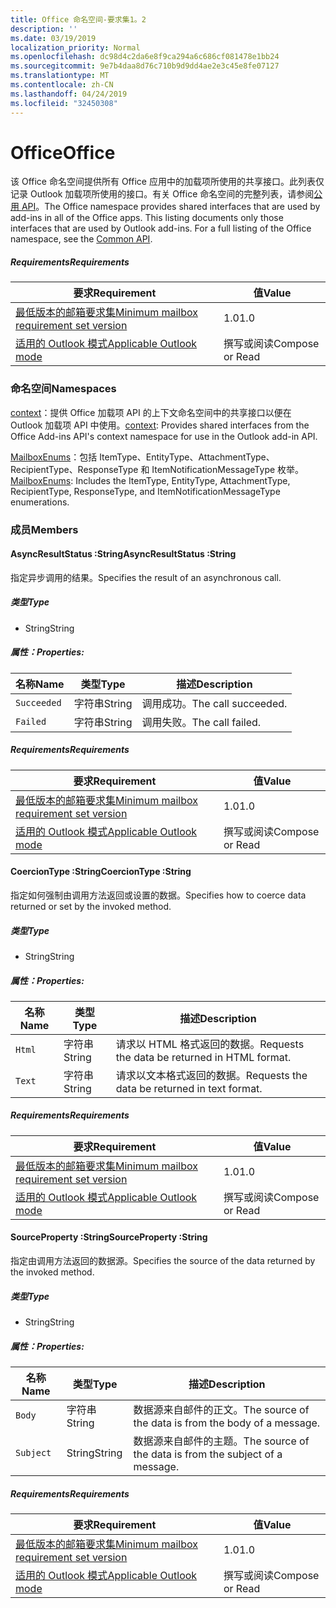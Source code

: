 ```yaml
---
title: Office 命名空间-要求集1。2
description: ''
ms.date: 03/19/2019
localization_priority: Normal
ms.openlocfilehash: dc98d4c2da6e8f9ca294a6c686cf081478e1bb24
ms.sourcegitcommit: 9e7b4daa8d76c710b9d9dd4ae2e3c45e8fe07127
ms.translationtype: MT
ms.contentlocale: zh-CN
ms.lasthandoff: 04/24/2019
ms.locfileid: "32450308"
---
```

# <a name="office"></a><span data-ttu-id="7ad1c-102">Office</span><span class="sxs-lookup"><span data-stu-id="7ad1c-102">Office</span></span>

<span data-ttu-id="7ad1c-p101">该 Office 命名空间提供所有 Office 应用中的加载项所使用的共享接口。此列表仅记录 Outlook 加载项所使用的接口。有关 Office 命名空间的完整列表，请参阅[公用 API](/javascript/api/office)。</span><span class="sxs-lookup"><span data-stu-id="7ad1c-p101">The Office namespace provides shared interfaces that are used by add-ins in all of the Office apps. This listing documents only those interfaces that are used by Outlook add-ins. For a full listing of the Office namespace, see the [Common API](/javascript/api/office).</span></span>

##### <a name="requirements"></a><span data-ttu-id="7ad1c-105">Requirements</span><span class="sxs-lookup"><span data-stu-id="7ad1c-105">Requirements</span></span>

|<span data-ttu-id="7ad1c-106">要求</span><span class="sxs-lookup"><span data-stu-id="7ad1c-106">Requirement</span></span>| <span data-ttu-id="7ad1c-107">值</span><span class="sxs-lookup"><span data-stu-id="7ad1c-107">Value</span></span>|
|---|---|
|[<span data-ttu-id="7ad1c-108">最低版本的邮箱要求集</span><span class="sxs-lookup"><span data-stu-id="7ad1c-108">Minimum mailbox requirement set version</span></span>](/office/dev/add-ins/reference/requirement-sets/outlook-api-requirement-sets)| <span data-ttu-id="7ad1c-109">1.0</span><span class="sxs-lookup"><span data-stu-id="7ad1c-109">1.0</span></span>|
|[<span data-ttu-id="7ad1c-110">适用的 Outlook 模式</span><span class="sxs-lookup"><span data-stu-id="7ad1c-110">Applicable Outlook mode</span></span>](/outlook/add-ins/#extension-points)| <span data-ttu-id="7ad1c-111">撰写或阅读</span><span class="sxs-lookup"><span data-stu-id="7ad1c-111">Compose or Read</span></span>|

### <a name="namespaces"></a><span data-ttu-id="7ad1c-112">命名空间</span><span class="sxs-lookup"><span data-stu-id="7ad1c-112">Namespaces</span></span>

<span data-ttu-id="7ad1c-113">[context](office.context.md)：提供 Office 加载项 API 的上下文命名空间中的共享接口以便在 Outlook 加载项 API 中使用。</span><span class="sxs-lookup"><span data-stu-id="7ad1c-113">[context](office.context.md): Provides shared interfaces from the Office Add-ins API's context namespace for use in the Outlook add-in API.</span></span>

<span data-ttu-id="7ad1c-114">[MailboxEnums](/javascript/api/outlook_1_2/office.mailboxenums.attachmenttype)：包括 ItemType、EntityType、AttachmentType、RecipientType、ResponseType 和 ItemNotificationMessageType 枚举。</span><span class="sxs-lookup"><span data-stu-id="7ad1c-114">[MailboxEnums](/javascript/api/outlook_1_2/office.mailboxenums.attachmenttype): Includes the ItemType, EntityType, AttachmentType, RecipientType, ResponseType, and ItemNotificationMessageType enumerations.</span></span>

### <a name="members"></a><span data-ttu-id="7ad1c-115">成员</span><span class="sxs-lookup"><span data-stu-id="7ad1c-115">Members</span></span>

####  <a name="asyncresultstatus-string"></a><span data-ttu-id="7ad1c-116">AsyncResultStatus :String</span><span class="sxs-lookup"><span data-stu-id="7ad1c-116">AsyncResultStatus :String</span></span>

<span data-ttu-id="7ad1c-117">指定异步调用的结果。</span><span class="sxs-lookup"><span data-stu-id="7ad1c-117">Specifies the result of an asynchronous call.</span></span>

##### <a name="type"></a><span data-ttu-id="7ad1c-118">类型</span><span class="sxs-lookup"><span data-stu-id="7ad1c-118">Type</span></span>

*   <span data-ttu-id="7ad1c-119">String</span><span class="sxs-lookup"><span data-stu-id="7ad1c-119">String</span></span>

##### <a name="properties"></a><span data-ttu-id="7ad1c-120">属性：</span><span class="sxs-lookup"><span data-stu-id="7ad1c-120">Properties:</span></span>

|<span data-ttu-id="7ad1c-121">名称</span><span class="sxs-lookup"><span data-stu-id="7ad1c-121">Name</span></span>| <span data-ttu-id="7ad1c-122">类型</span><span class="sxs-lookup"><span data-stu-id="7ad1c-122">Type</span></span>| <span data-ttu-id="7ad1c-123">描述</span><span class="sxs-lookup"><span data-stu-id="7ad1c-123">Description</span></span>|
|---|---|---|
|`Succeeded`| <span data-ttu-id="7ad1c-124">字符串</span><span class="sxs-lookup"><span data-stu-id="7ad1c-124">String</span></span>|<span data-ttu-id="7ad1c-125">调用成功。</span><span class="sxs-lookup"><span data-stu-id="7ad1c-125">The call succeeded.</span></span>|
|`Failed`| <span data-ttu-id="7ad1c-126">字符串</span><span class="sxs-lookup"><span data-stu-id="7ad1c-126">String</span></span>|<span data-ttu-id="7ad1c-127">调用失败。</span><span class="sxs-lookup"><span data-stu-id="7ad1c-127">The call failed.</span></span>|

##### <a name="requirements"></a><span data-ttu-id="7ad1c-128">Requirements</span><span class="sxs-lookup"><span data-stu-id="7ad1c-128">Requirements</span></span>

|<span data-ttu-id="7ad1c-129">要求</span><span class="sxs-lookup"><span data-stu-id="7ad1c-129">Requirement</span></span>| <span data-ttu-id="7ad1c-130">值</span><span class="sxs-lookup"><span data-stu-id="7ad1c-130">Value</span></span>|
|---|---|
|[<span data-ttu-id="7ad1c-131">最低版本的邮箱要求集</span><span class="sxs-lookup"><span data-stu-id="7ad1c-131">Minimum mailbox requirement set version</span></span>](/office/dev/add-ins/reference/requirement-sets/outlook-api-requirement-sets)| <span data-ttu-id="7ad1c-132">1.0</span><span class="sxs-lookup"><span data-stu-id="7ad1c-132">1.0</span></span>|
|[<span data-ttu-id="7ad1c-133">适用的 Outlook 模式</span><span class="sxs-lookup"><span data-stu-id="7ad1c-133">Applicable Outlook mode</span></span>](/outlook/add-ins/#extension-points)| <span data-ttu-id="7ad1c-134">撰写或阅读</span><span class="sxs-lookup"><span data-stu-id="7ad1c-134">Compose or Read</span></span>|

####  <a name="coerciontype-string"></a><span data-ttu-id="7ad1c-135">CoercionType :String</span><span class="sxs-lookup"><span data-stu-id="7ad1c-135">CoercionType :String</span></span>

<span data-ttu-id="7ad1c-136">指定如何强制由调用方法返回或设置的数据。</span><span class="sxs-lookup"><span data-stu-id="7ad1c-136">Specifies how to coerce data returned or set by the invoked method.</span></span>

##### <a name="type"></a><span data-ttu-id="7ad1c-137">类型</span><span class="sxs-lookup"><span data-stu-id="7ad1c-137">Type</span></span>

*   <span data-ttu-id="7ad1c-138">String</span><span class="sxs-lookup"><span data-stu-id="7ad1c-138">String</span></span>

##### <a name="properties"></a><span data-ttu-id="7ad1c-139">属性：</span><span class="sxs-lookup"><span data-stu-id="7ad1c-139">Properties:</span></span>

|<span data-ttu-id="7ad1c-140">名称</span><span class="sxs-lookup"><span data-stu-id="7ad1c-140">Name</span></span>| <span data-ttu-id="7ad1c-141">类型</span><span class="sxs-lookup"><span data-stu-id="7ad1c-141">Type</span></span>| <span data-ttu-id="7ad1c-142">描述</span><span class="sxs-lookup"><span data-stu-id="7ad1c-142">Description</span></span>|
|---|---|---|
|`Html`| <span data-ttu-id="7ad1c-143">字符串</span><span class="sxs-lookup"><span data-stu-id="7ad1c-143">String</span></span>|<span data-ttu-id="7ad1c-144">请求以 HTML 格式返回的数据。</span><span class="sxs-lookup"><span data-stu-id="7ad1c-144">Requests the data be returned in HTML format.</span></span>|
|`Text`| <span data-ttu-id="7ad1c-145">字符串</span><span class="sxs-lookup"><span data-stu-id="7ad1c-145">String</span></span>|<span data-ttu-id="7ad1c-146">请求以文本格式返回的数据。</span><span class="sxs-lookup"><span data-stu-id="7ad1c-146">Requests the data be returned in text format.</span></span>|

##### <a name="requirements"></a><span data-ttu-id="7ad1c-147">Requirements</span><span class="sxs-lookup"><span data-stu-id="7ad1c-147">Requirements</span></span>

|<span data-ttu-id="7ad1c-148">要求</span><span class="sxs-lookup"><span data-stu-id="7ad1c-148">Requirement</span></span>| <span data-ttu-id="7ad1c-149">值</span><span class="sxs-lookup"><span data-stu-id="7ad1c-149">Value</span></span>|
|---|---|
|[<span data-ttu-id="7ad1c-150">最低版本的邮箱要求集</span><span class="sxs-lookup"><span data-stu-id="7ad1c-150">Minimum mailbox requirement set version</span></span>](/office/dev/add-ins/reference/requirement-sets/outlook-api-requirement-sets)| <span data-ttu-id="7ad1c-151">1.0</span><span class="sxs-lookup"><span data-stu-id="7ad1c-151">1.0</span></span>|
|[<span data-ttu-id="7ad1c-152">适用的 Outlook 模式</span><span class="sxs-lookup"><span data-stu-id="7ad1c-152">Applicable Outlook mode</span></span>](/outlook/add-ins/#extension-points)| <span data-ttu-id="7ad1c-153">撰写或阅读</span><span class="sxs-lookup"><span data-stu-id="7ad1c-153">Compose or Read</span></span>|

####  <a name="sourceproperty-string"></a><span data-ttu-id="7ad1c-154">SourceProperty :String</span><span class="sxs-lookup"><span data-stu-id="7ad1c-154">SourceProperty :String</span></span>

<span data-ttu-id="7ad1c-155">指定由调用方法返回的数据源。</span><span class="sxs-lookup"><span data-stu-id="7ad1c-155">Specifies the source of the data returned by the invoked method.</span></span>

##### <a name="type"></a><span data-ttu-id="7ad1c-156">类型</span><span class="sxs-lookup"><span data-stu-id="7ad1c-156">Type</span></span>

*   <span data-ttu-id="7ad1c-157">String</span><span class="sxs-lookup"><span data-stu-id="7ad1c-157">String</span></span>

##### <a name="properties"></a><span data-ttu-id="7ad1c-158">属性：</span><span class="sxs-lookup"><span data-stu-id="7ad1c-158">Properties:</span></span>

|<span data-ttu-id="7ad1c-159">名称</span><span class="sxs-lookup"><span data-stu-id="7ad1c-159">Name</span></span>| <span data-ttu-id="7ad1c-160">类型</span><span class="sxs-lookup"><span data-stu-id="7ad1c-160">Type</span></span>| <span data-ttu-id="7ad1c-161">描述</span><span class="sxs-lookup"><span data-stu-id="7ad1c-161">Description</span></span>|
|---|---|---|
|`Body`| <span data-ttu-id="7ad1c-162">字符串</span><span class="sxs-lookup"><span data-stu-id="7ad1c-162">String</span></span>|<span data-ttu-id="7ad1c-163">数据源来自邮件的正文。</span><span class="sxs-lookup"><span data-stu-id="7ad1c-163">The source of the data is from the body of a message.</span></span>|
|`Subject`| <span data-ttu-id="7ad1c-164">String</span><span class="sxs-lookup"><span data-stu-id="7ad1c-164">String</span></span>|<span data-ttu-id="7ad1c-165">数据源来自邮件的主题。</span><span class="sxs-lookup"><span data-stu-id="7ad1c-165">The source of the data is from the subject of a message.</span></span>|

##### <a name="requirements"></a><span data-ttu-id="7ad1c-166">Requirements</span><span class="sxs-lookup"><span data-stu-id="7ad1c-166">Requirements</span></span>

|<span data-ttu-id="7ad1c-167">要求</span><span class="sxs-lookup"><span data-stu-id="7ad1c-167">Requirement</span></span>| <span data-ttu-id="7ad1c-168">值</span><span class="sxs-lookup"><span data-stu-id="7ad1c-168">Value</span></span>|
|---|---|
|[<span data-ttu-id="7ad1c-169">最低版本的邮箱要求集</span><span class="sxs-lookup"><span data-stu-id="7ad1c-169">Minimum mailbox requirement set version</span></span>](/office/dev/add-ins/reference/requirement-sets/outlook-api-requirement-sets)| <span data-ttu-id="7ad1c-170">1.0</span><span class="sxs-lookup"><span data-stu-id="7ad1c-170">1.0</span></span>|
|[<span data-ttu-id="7ad1c-171">适用的 Outlook 模式</span><span class="sxs-lookup"><span data-stu-id="7ad1c-171">Applicable Outlook mode</span></span>](/outlook/add-ins/#extension-points)| <span data-ttu-id="7ad1c-172">撰写或阅读</span><span class="sxs-lookup"><span data-stu-id="7ad1c-172">Compose or Read</span></span>|
